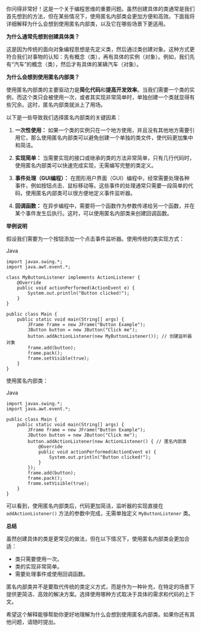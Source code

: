 你问得非常好！这是一个关于编程思维的重要问题。虽然创建具体的类通常是我们首先想到的方法，但在某些情况下，使用匿名内部类会更加方便和高效。下面我将详细解释为什么会想到使用匿名内部类，以及它在哪些场景下更适用。

**为什么通常先想到创建具体类？**

这是因为传统的面向对象编程思想是先定义类，然后通过类创建对象。这种方式更符合我们对事物的认知：先有概念（类），再有具体的实例（对象）。例如，我们先有“汽车”的概念（类），然后才有具体的某辆汽车（对象）。

**为什么会想到使用匿名内部类？**

使用匿名内部类的主要驱动力是**简化代码**和**提高开发效率**。当我们需要一个类的实例，而这个类只会被使用一次，或者其实现非常简单时，单独创建一个类就显得有些冗余。这时，匿名内部类就派上了用场。

以下是一些导致我们选择匿名内部类的关键因素：

1. **一次性使用：** 如果一个类的实例只在一个地方使用，并且没有其他地方需要引用它，那么使用匿名内部类可以避免创建一个单独的类文件，使代码更加集中和简洁。
    
2. **实现简单：** 当需要实现的接口或继承的类的方法非常简单，只有几行代码时，使用匿名内部类可以快速完成实现，无需编写完整的类定义。
    
3. **事件处理（GUI编程）：** 在图形用户界面（GUI）编程中，经常需要处理各种事件，例如按钮点击、鼠标移动等。这些事件的处理通常只需要一段简单的代码，使用匿名内部类可以很方便地定义事件监听器。
    
4. **回调函数：** 在异步编程中，需要将一个函数作为参数传递给另一个函数，并在某个事件发生后执行。这时，可以使用匿名内部类来创建回调函数。
    

**举例说明**

假设我们需要为一个按钮添加一个点击事件监听器。使用传统的类实现方式：

Java

```
import javax.swing.*;
import java.awt.event.*;

class MyButtonListener implements ActionListener {
    @Override
    public void actionPerformed(ActionEvent e) {
        System.out.println("Button clicked!");
    }
}

public class Main {
    public static void main(String[] args) {
        JFrame frame = new JFrame("Button Example");
        JButton button = new JButton("Click me");
        button.addActionListener(new MyButtonListener()); // 创建监听器对象
        frame.add(button);
        frame.pack();
        frame.setVisible(true);
    }
}
```

使用匿名内部类：

Java

```
import javax.swing.*;
import java.awt.event.*;

public class Main {
    public static void main(String[] args) {
        JFrame frame = new JFrame("Button Example");
        JButton button = new JButton("Click me");
        button.addActionListener(new ActionListener() { // 匿名内部类
            @Override
            public void actionPerformed(ActionEvent e) {
                System.out.println("Button clicked!");
            }
        });
        frame.add(button);
        frame.pack();
        frame.setVisible(true);
    }
}
```

可以看到，使用匿名内部类后，代码更加简洁，监听器的实现直接在 `addActionListener()` 方法的参数中完成，无需单独定义 `MyButtonListener` 类。

**总结**

虽然创建具体的类是更常见的做法，但在以下情况下，使用匿名内部类会更加合适：

- 类只需要使用一次。
- 类的实现非常简单。
- 需要处理事件或使用回调函数。

匿名内部类并不是要取代传统的类定义方式，而是作为一种补充，在特定的场景下提供更简洁、高效的解决方案。选择使用哪种方式取决于具体的需求和代码的上下文。

希望这个解释能够帮助你更好地理解为什么会想到使用匿名内部类。如果你还有其他问题，请随时提出。